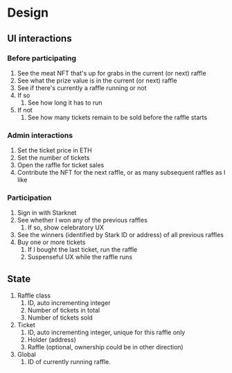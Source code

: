 # Design

## UI interactions

### Before participating

1. See the meat NFT that's up for grabs in the current (or next) raffle
1. See what the prize value is in the current (or next) raffle
1. See if there's currently a raffle running or not
1. If so
    1. See how long it has to run
1. If not
    1. See how many tickets remain to be sold before the raffle starts

### Admin interactions

1. Set the ticket price in ETH
1. Set the number of tickets
1. Open the raffle for ticket sales
1. Contribute the NFT for the next raffle, or as many subsequent raffles as I like

### Participation

1. Sign in with Starknet
1. See whether I won any of the previous raffles
    1. If so, show celebratory UX
1. See the winners (identified by Stark ID or address) of all previous raffles
1. Buy one or more tickets
    1. If I bought the last ticket, run the raffle
    1. Suspenseful UX while the raffle runs

## State

1. Raffle class
    1. ID, auto incrementing integer
    1. Number of tickets in total
    1. Number of tickets sold
1. Ticket
    1. ID, auto incrementing integer, unique for this raffle only
    1. Holder (address)
    1. Raffle (optional, ownership could be in other direction)
1. Global
    1. ID of currently running raffle.
